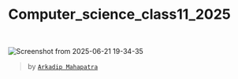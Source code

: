 # Computer_science_class11_2025

</br>

![Screenshot from 2025-06-21 19-34-35](https://github.com/user-attachments/assets/d52b81db-1ae4-457a-8f51-065ad70c72b4)

> by [`Arkadip Mahapatra`](https://www.linkedin.com/in/arkadip2008)
